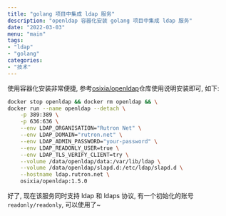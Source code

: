 ```yaml
---
title: "golang 项目中集成 ldap 服务"
description: "openldap 容器化安装 golang 项目中集成 ldap 服务"
date: "2022-03-03"
menu: "main"
tags:
- "ldap"
- "golang"
categories:
- "技术"
---
```


使用容器化安装非常便捷, 参考[osixia/openldap](https://github.com/osixia/docker-openldap)仓库使用说明安装即可, 如下:

```sh
docker stop openldap && docker rm openldap && \
docker run --name openldap --detach \
    -p 389:389 \
    -p 636:636 \
    --env LDAP_ORGANISATION="Rutron Net" \
    --env LDAP_DOMAIN="rutron.net" \
    --env LDAP_ADMIN_PASSWORD="your-password" \
    --env LDAP_READONLY_USER=true \
    --env LDAP_TLS_VERIFY_CLIENT=try \
    --volume /data/openldap/data:/var/lib/ldap \
    --volume /data/openldap/slapd.d:/etc/ldap/slapd.d \
    --hostname ldap.rutron.net \
    osixia/openldap:1.5.0
```

好了, 现在该服务同时支持 ldap 和 ldaps 协议, 有一个初始化的账号 `readonly/readonly`, 可以使用了~